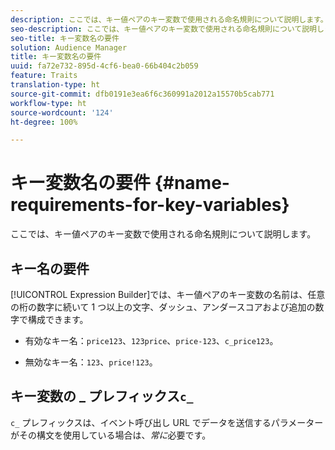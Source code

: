 ```yaml
---
description: ここでは、キー値ペアのキー変数で使用される命名規則について説明します。
seo-description: ここでは、キー値ペアのキー変数で使用される命名規則について説明します。
seo-title: キー変数名の要件
solution: Audience Manager
title: キー変数名の要件
uuid: fa72e732-895d-4cf6-bea0-66b404c2b059
feature: Traits
translation-type: ht
source-git-commit: dfb0191e3ea6f6c360991a2012a15570b5cab771
workflow-type: ht
source-wordcount: '124'
ht-degree: 100%

---
```



# キー変数名の要件 {#name-requirements-for-key-variables}

ここでは、キー値ペアのキー変数で使用される命名規則について説明します。

## キー名の要件

<!-- c_tb_key_name_requirements.xml -->

[!UICONTROL Expression Builder]では、キー値ペアのキー変数の名前は、任意の桁の数字に続いて 1 つ以上の文字、ダッシュ、アンダースコアおよび追加の数字で構成できます。

* 有効なキー名：`price123`、`123price`、`price-123`、`c_price123`。

* 無効なキー名：`123`、`price!123`。

## キー変数の _ プレフィックス`c_`

`c_` プレフィックスは、イベント呼び出し URL でデータを送信するパラメーターがその構文を使用している場合は、*常に*&#x200B;必要です。